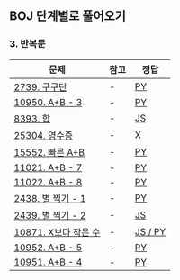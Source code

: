 ## BOJ 단계별로 풀어오기

### 3. 반복문

|문제|참고|정답|
|---|---|---|
|[2739. 구구단](https://boj.kr/2739)|-|[PY](https://boj.aflat.gq/ans/?id=2739)|
|[10950. A+B - 3](https://boj.kr/10950)|-|[PY](https://boj.aflat.gq/ans/?id=10950)|
|[8393. 합](https://boj.kr/8393)|-|[JS](https://boj.aflat.gq/ans/?id=8393)|
|[25304. 영수증](https://boj.kr/25304)|-|X|
|[15552. 빠른 A+B](https://boj.kr/15552)|-|[PY](https://boj.aflat.gq/ans/?id=15552)|
|[11021. A+B - 7](https://boj.kr/11021)|-|[PY](https://boj.aflat.gq/ans/?id=11021)|
|[11022. A+B - 8](https://boj.kr/11022)|-|[PY](https://boj.aflat.gq/ans/?id=11022)|
|[2438. 별 찍기 - 1](https://boj.kr/2438)|-|[PY](https://boj.aflat.gq/ans/?id=2438)|
|[2439. 별 찍기 - 2](https://boj.kr/2439)|-|[JS](https://boj.aflat.gq/ans/?id=2439)|
|[10871. X보다 작은 수](https://boj.kr/10871)|-|[JS / PY](https://boj.aflat.gq/ans/?id=10871)|
|[10952. A+B - 5](https://boj.kr/10952)|-|[PY](https://boj.aflat.gq/ans/?id=10952)|
|[10951. A+B - 4](https://boj.kr/10951)|-|[PY](https://boj.aflat.gq/ans/?id=10951)|


